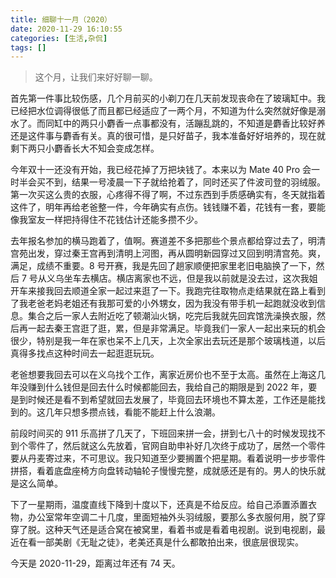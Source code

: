 ```yaml
---
title: 细聊十一月（2020）
date: 2020-11-29 16:10:55
categories: [生活,杂侃]
tags: []
---
```


> 这个月，让我们来好好聊一聊。

首先第一件事比较伤感，几个月前买的小剃刀在几天前发现丧命在了玻璃缸中。我已经把水位调得很低了而且都已经适应了一两个月，不知道为什么突然就好像是溺水了。而同缸中的两只小麝香一点事都没有，活蹦乱跳的，不知道是麝香比较好养还是这件事与麝香有关。真的很可惜，是只好苗子，我本准备好好培养的，现在就剩下两只小麝香长大不知会变成怎样。

今年双十一还没有开始，我已经花掉了万把块钱了。本来以为 Mate 40 Pro 会一时半会买不到，结果一号凌晨一下子就给抢着了，同时还买了件波司登的羽绒服。第一次买这么贵的衣服，心疼得不得了啊，不过东西到手质感确实有，冬天就指着这件了，明年再给老爸整一件，今年确实有点伤。钱钱赚不着，花钱有一套，要能像我室友一样把持得住不花钱估计还能多攒不少。

去年报名参加的横马跑着了，值啊。赛道差不多把那些个景点都给穿过去了，明清宫苑出发，穿过秦王宫再到清明上河图，再从圆明新园穿过又回到明清宫苑。爽，满足，成绩不重要。8 号开赛，我是先回了趟家顺便把家里老旧电脑换了一下，然后 7 号从义乌坐车去横店。横店离家也不远，但是我以前就是没去过，这次我姐开车来接我回去顺道全家一起过来逛了一下。我跑完往取物点走结果就在路上看到了我老爸老妈老姐还有我那可爱的小外甥女，因为我没有带手机一起跑就没收到信息。集合之后一家人去附近吃了顿潮汕火锅，吃完后我就先回宾馆洗澡换衣服，然后再一起去秦王宫逛了逛，累，但是非常满足。毕竟我们一家人一起出来玩的机会很少，特别是我一年在家也呆不上几天，上次全家出去玩还是那个玻璃栈道，以后真得多找点这种时间去一起逛逛玩玩。

老爸想要我回去可以在义乌找个工作，离家近房价也不至于太高。虽然在上海这几年没赚到什么钱但是回去什么时候都能回去，我给自己的期限是到 2022 年，要是到时候还是看不到希望就回去发展了，毕竟回去环境也不算太差，工作还是能找到的。这几年只想多攒点钱，看能不能赶上什么浪潮。

前段时间买的 911 乐高拼了几天了，下班回来拼一会，拼到七八十的时候发现找不到个零件了，然后就这么先放着，官网自助申补好几次终于成功了，居然一个零件要从丹麦寄过来，不可思议。我只知道至少要搁置个把星期。看着说明一步步零件拼搭，看着底盘座椅方向盘转动轴轮子慢慢完整，成就感还是有的。男人的快乐就是这么简单。

下了一星期雨，温度直线下降到十度以下，还真是不给反应。给自己添置添置衣物，办公室常年空调二十几度，里面短袖外头羽绒服，要那么多衣服何用，脱了穿穿了脱。这种天气还是适合窝在被窝里，看着书或是看着电视剧。说到电视剧，最近在看一部美剧《无耻之徒》，老美还真是什么都敢拍出来，很底层很现实。

今天是 2020-11-29，距离过年还有 74 天。